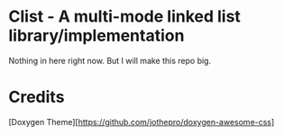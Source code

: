 # Clist - A multi-mode linked list library/implementation

Nothing in here right now. But I will make this repo big.

# Credits

[Doxygen Theme][https://github.com/jothepro/doxygen-awesome-css]